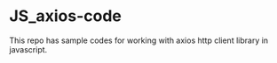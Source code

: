 # JS_axios-code
 This repo has sample codes for working with axios http client library in javascript. 
